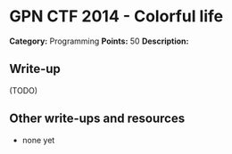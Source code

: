 # GPN CTF 2014 - Colorful life

**Category:** Programming
**Points:** 50
**Description:**


## Write-up

(TODO)

## Other write-ups and resources

* none yet
